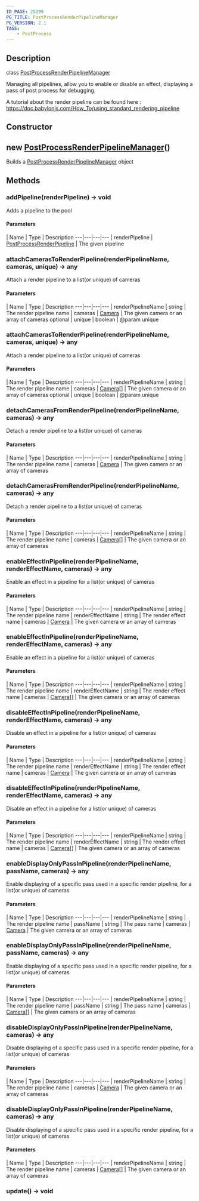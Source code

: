 ```yaml
---
ID_PAGE: 25299
PG_TITLE: PostProcessRenderPipelineManager
PG_VERSION: 2.1
TAGS:
    - PostProcess
---
```

## Description

class [PostProcessRenderPipelineManager](/classes/2.5/PostProcessRenderPipelineManager)

Managing all pipelines, allow you to enable or disable an effect, displaying a pass of post process for debugging.

A tutorial about the render pipeline can be found here : https://doc.babylonjs.com/How_To/using_standard_rendering_pipeline

## Constructor

## new [PostProcessRenderPipelineManager](/classes/2.5/PostProcessRenderPipelineManager)()

Builds a [PostProcessRenderPipelineManager](/classes/2.5/PostProcessRenderPipelineManager) object
## Methods

### addPipeline(renderPipeline) &rarr; void

Adds a pipeline to the pool

#### Parameters
 | Name | Type | Description
---|---|---|---
 | renderPipeline | [PostProcessRenderPipeline](/classes/2.5/PostProcessRenderPipeline) |     The given pipeline

### attachCamerasToRenderPipeline(renderPipelineName, cameras, unique) &rarr; any

Attach a render pipeline to a list(or unique) of cameras

#### Parameters
 | Name | Type | Description
---|---|---|---
 | renderPipelineName | string |     The render pipeline name
 | cameras | [Camera](/classes/2.5/Camera) |     The given camera or an array of cameras
optional | unique | boolean |     @param unique
### attachCamerasToRenderPipeline(renderPipelineName, cameras, unique) &rarr; any

Attach a render pipeline to a list(or unique) of cameras

#### Parameters
 | Name | Type | Description
---|---|---|---
 | renderPipelineName | string |     The render pipeline name
 | cameras | [Camera](/classes/2.5/Camera)[] |     The given camera or an array of cameras
optional | unique | boolean |     @param unique
### detachCamerasFromRenderPipeline(renderPipelineName, cameras) &rarr; any

Detach a render pipeline to a list(or unique) of cameras

#### Parameters
 | Name | Type | Description
---|---|---|---
 | renderPipelineName | string |     The render pipeline name
 | cameras | [Camera](/classes/2.5/Camera) |     The given camera or an array of cameras
### detachCamerasFromRenderPipeline(renderPipelineName, cameras) &rarr; any

Detach a render pipeline to a list(or unique) of cameras

#### Parameters
 | Name | Type | Description
---|---|---|---
 | renderPipelineName | string |     The render pipeline name
 | cameras | [Camera](/classes/2.5/Camera)[] |     The given camera or an array of cameras
### enableEffectInPipeline(renderPipelineName, renderEffectName, cameras) &rarr; any

Enable an effect in a pipeline for a list(or unique) of cameras

#### Parameters
 | Name | Type | Description
---|---|---|---
 | renderPipelineName | string |     The render pipeline name
 | renderEffectName | string |     The render effect name
 | cameras | [Camera](/classes/2.5/Camera) |     The given camera or an array of cameras
### enableEffectInPipeline(renderPipelineName, renderEffectName, cameras) &rarr; any

Enable an effect in a pipeline for a list(or unique) of cameras

#### Parameters
 | Name | Type | Description
---|---|---|---
 | renderPipelineName | string |     The render pipeline name
 | renderEffectName | string |     The render effect name
 | cameras | [Camera](/classes/2.5/Camera)[] |     The given camera or an array of cameras
### disableEffectInPipeline(renderPipelineName, renderEffectName, cameras) &rarr; any

Disable an effect in a pipeline for a list(or unique) of cameras

#### Parameters
 | Name | Type | Description
---|---|---|---
 | renderPipelineName | string |     The render pipeline name
 | renderEffectName | string |     The render effect name
 | cameras | [Camera](/classes/2.5/Camera) |     The given camera or an array of cameras
### disableEffectInPipeline(renderPipelineName, renderEffectName, cameras) &rarr; any

Disable an effect in a pipeline for a list(or unique) of cameras

#### Parameters
 | Name | Type | Description
---|---|---|---
 | renderPipelineName | string |     The render pipeline name
 | renderEffectName | string |     The render effect name
 | cameras | [Camera](/classes/2.5/Camera)[] |     The given camera or an array of cameras
### enableDisplayOnlyPassInPipeline(renderPipelineName, passName, cameras) &rarr; any

Enable displaying of a specific pass used in a specific render pipeline, for a list(or unique) of cameras

#### Parameters
 | Name | Type | Description
---|---|---|---
 | renderPipelineName | string |     The render pipeline name
 | passName | string |     The pass name
 | cameras | [Camera](/classes/2.5/Camera) |     The given camera or an array of cameras
### enableDisplayOnlyPassInPipeline(renderPipelineName, passName, cameras) &rarr; any

Enable displaying of a specific pass used in a specific render pipeline, for a list(or unique) of cameras

#### Parameters
 | Name | Type | Description
---|---|---|---
 | renderPipelineName | string |     The render pipeline name
 | passName | string |     The pass name
 | cameras | [Camera](/classes/2.5/Camera)[] |     The given camera or an array of cameras
### disableDisplayOnlyPassInPipeline(renderPipelineName, cameras) &rarr; any

Disable displaying of a specific pass used in a specific render pipeline, for a list(or unique) of cameras

#### Parameters
 | Name | Type | Description
---|---|---|---
 | renderPipelineName | string |     The render pipeline name
 | cameras | [Camera](/classes/2.5/Camera) |     The given camera or an array of cameras
### disableDisplayOnlyPassInPipeline(renderPipelineName, cameras) &rarr; any

Disable displaying of a specific pass used in a specific render pipeline, for a list(or unique) of cameras

#### Parameters
 | Name | Type | Description
---|---|---|---
 | renderPipelineName | string |     The render pipeline name
 | cameras | [Camera](/classes/2.5/Camera)[] |     The given camera or an array of cameras
### update() &rarr; void


